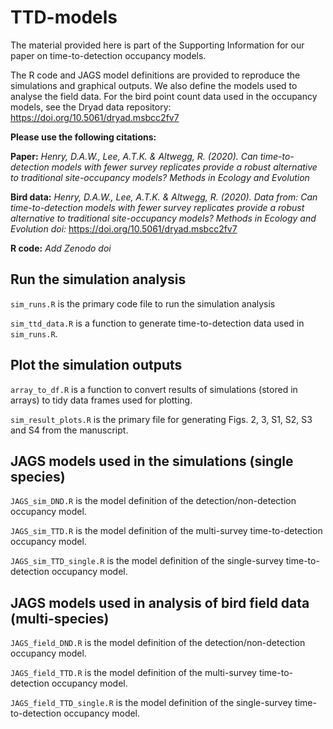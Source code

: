 # TTD-models

The material provided here is part of the Supporting Information for our paper on time-to-detection occupancy models.

The R code and JAGS model definitions are provided to reproduce the simulations and graphical outputs. We also define the models used to analyse the field data. For the bird point count data used in the occupancy models, see the Dryad data repository: 
https://doi.org/10.5061/dryad.msbcc2fv7

**Please use the following citations:**

**Paper:** *Henry, D.A.W., Lee, A.T.K. & Altwegg, R. (2020). Can time-to-detection models with fewer survey replicates provide a robust alternative to traditional site-occupancy models? Methods in Ecology and Evolution* 

**Bird data:** *Henry, D.A.W., Lee, A.T.K. & Altwegg, R. (2020). Data from: Can time-to-detection models with fewer survey replicates provide a robust alternative to traditional site-occupancy models? Methods in Ecology and Evolution doi:* https://doi.org/10.5061/dryad.msbcc2fv7

**R code:** *Add Zenodo doi*

## Run the simulation analysis

`sim_runs.R` is the primary code file to run the simulation analysis

`sim_ttd_data.R` is a function to generate time-to-detection data used in `sim_runs.R`.  


## Plot the simulation outputs 

`array_to_df.R` is a function to convert results of simulations (stored in arrays) to tidy data frames used for plotting.  

`sim_result_plots.R` is the primary file for generating Figs. 2, 3, S1, S2, S3 and S4 from the manuscript.  

                           
    
## JAGS models used in the simulations (single species)

`JAGS_sim_DND.R` is the model definition of the detection/non-detection occupancy model.

`JAGS_sim_TTD.R` is the model definition of the multi-survey time-to-detection occupancy model.  

`JAGS_sim_TTD_single.R` is the model definition of the single-survey time-to-detection occupancy model.  


## JAGS models used in analysis of bird field data (multi-species)

`JAGS_field_DND.R` is the model definition of the detection/non-detection occupancy model.  

`JAGS_field_TTD.R` is the model definition of the multi-survey time-to-detection occupancy model.  

`JAGS_field_TTD_single.R` is the model definition of the single-survey time-to-detection occupancy model.      


